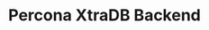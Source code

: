 ---
title: Percona XtraDB Backend 
menu:
  docs_{{ .version }}:
    identifier: percona-xtradb-backend
    name: Percona XtraDB Galera Cluster
    parent: proxysql-backends
    weight: 30
menu_name: docs_{{ .version }}
---
